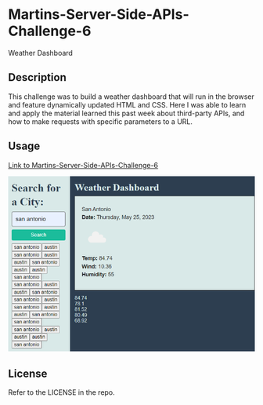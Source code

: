 # Martins-Server-Side-APIs-Challenge-6
Weather Dashboard

## Description
This challenge was to build a weather dashboard that will run in the browser and feature dynamically updated HTML and CSS. Here I was able to learn and apply the material learned this past week about third-party APIs, and how to make requests with specific parameters to a URL.

## Usage

<a href="https://mardyyy.github.io/Martins-Server-Side-APIs-Challenge-6/"> Link to  Martins-Server-Side-APIs-Challenge-6</a>

<img src="./assets/Capture.PNG" alt="Screen Shot of challenge webpage"/>

## License

Refer to the LICENSE in the repo.